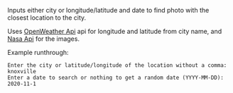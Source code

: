 Inputs either city or longitude/latitude and date to find photo with the closest location to the city.

Uses [OpenWeather Api](https://openweathermap.org/api/geocoding-api) api for longitude and latitude from city name, and [Nasa Api](https://api.nasa.gov/) for the images.

Example runthrough:
```
Enter the city or latitude/longitude of the location without a comma: knoxville 
Enter a date to search or nothing to get a random date (YYYY-MM-DD): 2020-11-1
```
